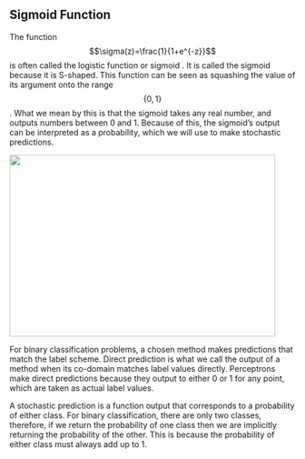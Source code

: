## Sigmoid Function

The function $$\sigma(z)=\frac{1}{1+e^{-z}}$$ is often called the logistic function or sigmoid . It is called the sigmoid because it is S-shaped. This function can be seen as squashing the value of its argument onto the range $$\{0,1\}$$. What we mean by this is that the sigmoid takes any real number, and outputs numbers between 0 and 1. Because of this, the sigmoid’s output can be interpreted as a probability, which we will use to make stochastic predictions.

<img src="/assets/sigmoid_function.png" width="468" height="320"/>


For binary classification problems, a chosen method makes predictions that match the label scheme. Direct prediction is what we call the output of a method when its co-domain matches label values directly. Perceptrons make direct predictions because they output to either 0 or 1 for any point, which are taken as actual label values.

A stochastic prediction is a function output that corresponds to a probability of either class. For binary classification, there are only two classes, therefore, if we return the probability of one class then we are implicitly  returning the probability of the other. This is because the probability of either class must always add up to 1.


